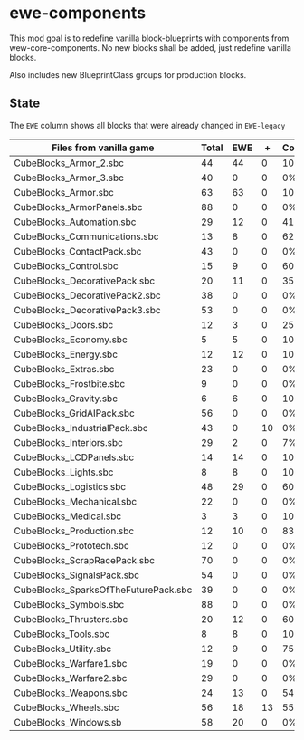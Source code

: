 # ewe-components

This mod goal is to redefine vanilla block-blueprints with components from wew-core-components.
No new blocks shall be added, just redefine vanilla blocks.

Also includes new BlueprintClass groups for production blocks.

## State

The `EWE` column shows all blocks that were already changed in `EWE-legacy`

| Files from vanilla game              | Total | EWE | +   | Coverage |
| ------------------------------------ | ----- | --- | --- | -------- |
| CubeBlocks_Armor_2.sbc               | 44    | 44  | 0   | 100%     |
| CubeBlocks_Armor_3.sbc               | 40    | 0   | 0   | 0%       |
| CubeBlocks_Armor.sbc                 | 63    | 63  | 0   | 100%     |
| CubeBlocks_ArmorPanels.sbc           | 88    | 0   | 0   | 0%       |
| CubeBlocks_Automation.sbc            | 29    | 12  | 0   | 41%      |
| CubeBlocks_Communications.sbc        | 13    | 8   | 0   | 62%      |
| CubeBlocks_ContactPack.sbc           | 43    | 0   | 0   | 0%       |
| CubeBlocks_Control.sbc               | 15    | 9   | 0   | 60%      |
| CubeBlocks_DecorativePack.sbc        | 20    | 11  | 0   | 35%      |
| CubeBlocks_DecorativePack2.sbc       | 38    | 0   | 0   | 0%       |
| CubeBlocks_DecorativePack3.sbc       | 53    | 0   | 0   | 0%       |
| CubeBlocks_Doors.sbc                 | 12    | 3   | 0   | 25%      |
| CubeBlocks_Economy.sbc               | 5     | 5   | 0   | 100%     |
| CubeBlocks_Energy.sbc                | 12    | 12  | 0   | 100%     |
| CubeBlocks_Extras.sbc                | 23    | 0   | 0   | 0%       |
| CubeBlocks_Frostbite.sbc             | 9     | 0   | 0   | 0%       |
| CubeBlocks_Gravity.sbc               | 6     | 6   | 0   | 100%     |
| CubeBlocks_GridAIPack.sbc            | 56    | 0   | 0   | 0%       |
| CubeBlocks_IndustrialPack.sbc        | 43    | 0   | 10  | 0%       |
| CubeBlocks_Interiors.sbc             | 29    | 2   | 0   | 7%       |
| CubeBlocks_LCDPanels.sbc             | 14    | 14  | 0   | 100%     |
| CubeBlocks_Lights.sbc                | 8     | 8   | 0   | 100%     |
| CubeBlocks_Logistics.sbc             | 48    | 29  | 0   | 60%      |
| CubeBlocks_Mechanical.sbc            | 22    | 0   | 0   | 0%       |
| CubeBlocks_Medical.sbc               | 3     | 3   | 0   | 100%     |
| CubeBlocks_Production.sbc            | 12    | 10  | 0   | 83%      |
| CubeBlocks_Prototech.sbc             | 12    | 0   | 0   | 0%       |
| CubeBlocks_ScrapRacePack.sbc         | 70    | 0   | 0   | 0%       |
| CubeBlocks_SignalsPack.sbc           | 54    | 0   | 0   | 0%       |
| CubeBlocks_SparksOfTheFuturePack.sbc | 39    | 0   | 0   | 0%       |
| CubeBlocks_Symbols.sbc               | 88    | 0   | 0   | 0%       |
| CubeBlocks_Thrusters.sbc             | 20    | 12  | 0   | 60%      |
| CubeBlocks_Tools.sbc                 | 8     | 8   | 0   | 100%     |
| CubeBlocks_Utility.sbc               | 12    | 9   | 0   | 75%      |
| CubeBlocks_Warfare1.sbc              | 19    | 0   | 0   | 0%       |
| CubeBlocks_Warfare2.sbc              | 29    | 0   | 0   | 0%       |
| CubeBlocks_Weapons.sbc               | 24    | 13  | 0   | 54%      |
| CubeBlocks_Wheels.sbc                | 56    | 18  | 13  | 55%      |
| CubeBlocks_Windows.sb                | 58    | 20  | 0   | 0%       |
